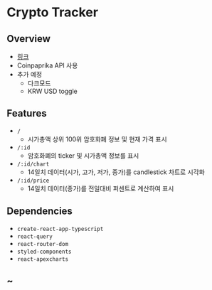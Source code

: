 # Crypto Tracker

## Overview

- [링크](https://zzicc12.github.io/react-coin/)
- Coinpaprika API 사용
- 추가 예정
  - 다크모드
  - KRW USD toggle

## Features

- `/`
  - 시가총액 상위 100위 암호화폐 정보 및 현재 가격 표시
- `/:id`
  - 암호화폐의 ticker 및 시가총액 정보를 표시
- `/:id/chart`
  - 14일치 데이터(시가, 고가, 저가, 종가)를 candlestick 차트로 시각화
- `/:id/price`
  - 14일치 데이터(종가)를 전일대비 퍼센트로 계산하여 표시

## Dependencies

- `create-react-app-typescript`
- `react-query`
- `react-router-dom`
- `styled-components`
- `react-apexcharts`

## ~
